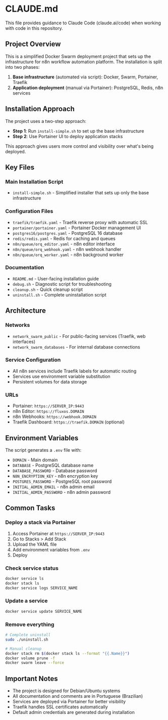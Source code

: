# CLAUDE.md

This file provides guidance to Claude Code (claude.ai/code) when working with code in this repository.

## Project Overview

This is a simplified Docker Swarm deployment project that sets up the infrastructure for n8n workflow automation platform. The installation is split into two phases:
1. **Base infrastructure** (automated via script): Docker, Swarm, Portainer, Traefik
2. **Application deployment** (manual via Portainer): PostgreSQL, Redis, n8n services

## Installation Approach

The project uses a two-step approach:
- **Step 1**: Run `install-simple.sh` to set up the base infrastructure
- **Step 2**: Use Portainer UI to deploy application stacks

This approach gives users more control and visibility over what's being deployed.

## Key Files

### Main Installation Script
- `install-simple.sh` - Simplified installer that sets up only the base infrastructure

### Configuration Files
- `traefik/traefik.yaml` - Traefik reverse proxy with automatic SSL
- `portainer/portainer.yaml` - Portainer Docker management UI
- `postgres16/postgres.yaml` - PostgreSQL 16 database
- `redis/redis.yaml` - Redis for caching and queues
- `n8n/queue/orq_editor.yaml` - n8n editor interface
- `n8n/queue/orq_webhook.yaml` - n8n webhook handler
- `n8n/queue/orq_worker.yaml` - n8n background worker

### Documentation
- `README.md` - User-facing installation guide
- `debug.sh` - Diagnostic script for troubleshooting
- `cleanup.sh` - Quick cleanup script
- `uninstall.sh` - Complete uninstallation script

## Architecture

### Networks
- `network_swarm_public` - For public-facing services (Traefik, web interfaces)
- `network_swarm_databases` - For internal database connections

### Service Configuration
- All n8n services include Traefik labels for automatic routing
- Services use environment variable substitution
- Persistent volumes for data storage

### URLs
- Portainer: `https://SERVER_IP:9443`
- n8n Editor: `https://fluxos.DOMAIN`
- n8n Webhooks: `https://webhook.DOMAIN`
- Traefik Dashboard: `https://traefik.DOMAIN` (optional)

## Environment Variables

The script generates a `.env` file with:
- `DOMAIN` - Main domain
- `DATABASE` - PostgreSQL database name
- `DATABASE_PASSWORD` - Database password
- `N8N_ENCRYPTION_KEY` - n8n encryption key
- `POSTGRES_PASSWORD` - PostgreSQL root password
- `INITIAL_ADMIN_EMAIL` - n8n admin email
- `INITIAL_ADMIN_PASSWORD` - n8n admin password

## Common Tasks

### Deploy a stack via Portainer
1. Access Portainer at `https://SERVER_IP:9443`
2. Go to Stacks > Add Stack
3. Upload the YAML file
4. Add environment variables from `.env`
5. Deploy

### Check service status
```bash
docker service ls
docker stack ls
docker service logs SERVICE_NAME
```

### Update a service
```bash
docker service update SERVICE_NAME
```

### Remove everything
```bash
# Complete uninstall
sudo ./uninstall.sh

# Manual cleanup
docker stack rm $(docker stack ls --format "{{.Name}}")
docker volume prune -f
docker swarm leave --force
```

## Important Notes

- The project is designed for Debian/Ubuntu systems
- All documentation and comments are in Portuguese (Brazilian)
- Services are deployed via Portainer for better visibility
- Traefik handles SSL certificates automatically
- Default admin credentials are generated during installation